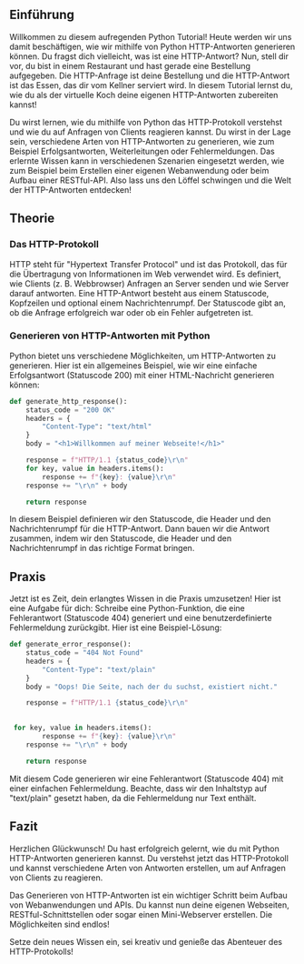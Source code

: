 
## Einführung
Willkommen zu diesem aufregenden Python Tutorial! Heute werden wir uns damit beschäftigen, wie wir mithilfe von Python HTTP-Antworten generieren können. Du fragst dich vielleicht, was ist eine HTTP-Antwort? Nun, stell dir vor, du bist in einem Restaurant und hast gerade eine Bestellung aufgegeben. Die HTTP-Anfrage ist deine Bestellung und die HTTP-Antwort ist das Essen, das dir vom Kellner serviert wird. In diesem Tutorial lernst du, wie du als der virtuelle Koch deine eigenen HTTP-Antworten zubereiten kannst!

Du wirst lernen, wie du mithilfe von Python das HTTP-Protokoll verstehst und wie du auf Anfragen von Clients reagieren kannst. Du wirst in der Lage sein, verschiedene Arten von HTTP-Antworten zu generieren, wie zum Beispiel Erfolgsantworten, Weiterleitungen oder Fehlermeldungen. Das erlernte Wissen kann in verschiedenen Szenarien eingesetzt werden, wie zum Beispiel beim Erstellen einer eigenen Webanwendung oder beim Aufbau einer RESTful-API. Also lass uns den Löffel schwingen und die Welt der HTTP-Antworten entdecken!

## Theorie
### Das HTTP-Protokoll
HTTP steht für "Hypertext Transfer Protocol" und ist das Protokoll, das für die Übertragung von Informationen im Web verwendet wird. Es definiert, wie Clients (z. B. Webbrowser) Anfragen an Server senden und wie Server darauf antworten. Eine HTTP-Antwort besteht aus einem Statuscode, Kopfzeilen und optional einem Nachrichtenrumpf. Der Statuscode gibt an, ob die Anfrage erfolgreich war oder ob ein Fehler aufgetreten ist.

### Generieren von HTTP-Antworten mit Python
Python bietet uns verschiedene Möglichkeiten, um HTTP-Antworten zu generieren. Hier ist ein allgemeines Beispiel, wie wir eine einfache Erfolgsantwort (Statuscode 200) mit einer HTML-Nachricht generieren können:

```python
def generate_http_response():
    status_code = "200 OK"
    headers = {
        "Content-Type": "text/html"
    }
    body = "<h1>Willkommen auf meiner Webseite!</h1>"

    response = f"HTTP/1.1 {status_code}\r\n"
    for key, value in headers.items():
        response += f"{key}: {value}\r\n"
    response += "\r\n" + body

    return response
```

In diesem Beispiel definieren wir den Statuscode, die Header und den Nachrichtenrumpf für die HTTP-Antwort. Dann bauen wir die Antwort zusammen, indem wir den Statuscode, die Header und den Nachrichtenrumpf in das richtige Format bringen.

## Praxis
Jetzt ist es Zeit, dein erlangtes Wissen in die Praxis umzusetzen! Hier ist eine Aufgabe für dich: Schreibe eine Python-Funktion, die eine Fehlerantwort (Statuscode 404) generiert und eine benutzerdefinierte Fehlermeldung zurückgibt. Hier ist eine Beispiel-Lösung:

```python
def generate_error_response():
    status_code = "404 Not Found"
    headers = {
        "Content-Type": "text/plain"
    }
    body = "Oops! Die Seite, nach der du suchst, existiert nicht."

    response = f"HTTP/1.1 {status_code}\r\n"
   

 for key, value in headers.items():
        response += f"{key}: {value}\r\n"
    response += "\r\n" + body

    return response
```

Mit diesem Code generieren wir eine Fehlerantwort (Statuscode 404) mit einer einfachen Fehlermeldung. Beachte, dass wir den Inhaltstyp auf "text/plain" gesetzt haben, da die Fehlermeldung nur Text enthält.

## Fazit
Herzlichen Glückwunsch! Du hast erfolgreich gelernt, wie du mit Python HTTP-Antworten generieren kannst. Du verstehst jetzt das HTTP-Protokoll und kannst verschiedene Arten von Antworten erstellen, um auf Anfragen von Clients zu reagieren.

Das Generieren von HTTP-Antworten ist ein wichtiger Schritt beim Aufbau von Webanwendungen und APIs. Du kannst nun deine eigenen Webseiten, RESTful-Schnittstellen oder sogar einen Mini-Webserver erstellen. Die Möglichkeiten sind endlos!

Setze dein neues Wissen ein, sei kreativ und genieße das Abenteuer des HTTP-Protokolls!